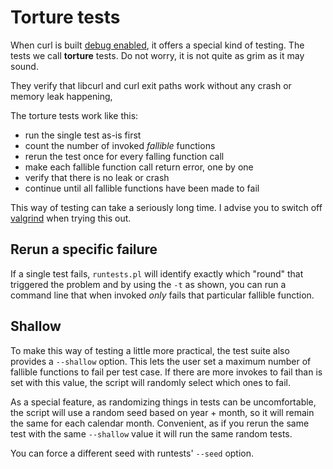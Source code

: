# Torture tests

When curl is built [debug enabled](debug.md), it offers a special kind of
testing. The tests we call **torture** tests. Do not worry, it is not quite as
grim as it may sound.

They verify that libcurl and curl exit paths work without any crash or memory
leak happening,

The torture tests work like this:

 - run the single test as-is first
 - count the number of invoked *fallible* functions
 - rerun the test once for every falling function call
 - make each fallible function call return error, one by one
 - verify that there is no leak or crash
 - continue until all fallible functions have been made to fail

This way of testing can take a seriously long time. I advise you to switch off
[valgrind](valgrind.md) when trying this out.

## Rerun a specific failure

If a single test fails, `runtests.pl` will identify exactly which "round" that
triggered the problem and by using the `-t` as shown, you can run a command
line that when invoked *only* fails that particular fallible function.

## Shallow

To make this way of testing a little more practical, the test suite also
provides a `--shallow` option. This lets the user set a maximum number of
fallible functions to fail per test case. If there are more invokes to fail
than is set with this value, the script will randomly select which ones to
fail.

As a special feature, as randomizing things in tests can be uncomfortable, the
script will use a random seed based on year + month, so it will remain the
same for each calendar month. Convenient, as if you rerun the same test with
the same `--shallow` value it will run the same random tests.

You can force a different seed with runtests' `--seed` option.

